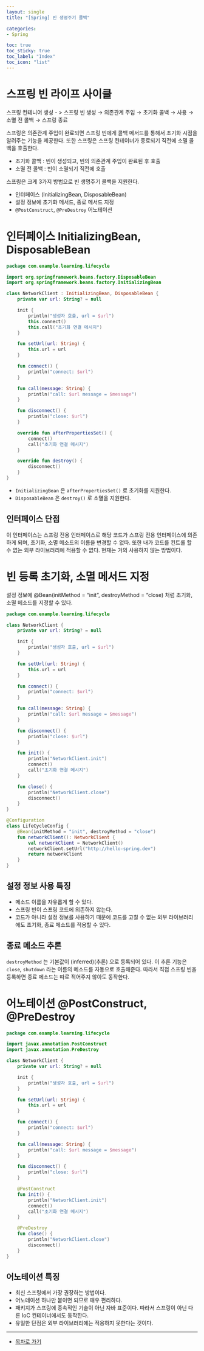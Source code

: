 ```yaml
---
layout: single
title: "[Spring] 빈 생명주기 콜백"

categories:
- Spring

toc: true
toc_sticky: true
toc_label: "Index"
toc_icon: "list"
---
```


# 스프링 빈 라이프 사이클

스프링 컨테니어 생성 - > 스프링 빈 생성 → 의존관계 주입 → 초기화 콜백 → 사용 → 소멸 전 콜백 → 스프링 종료

스프링은 의존관계 주입이 완료되면 스프링 빈에게 콜백 메서드를 통해서 초기화 시점을 알려주는 기능을 제공한다. 또한 스프링은 스프링 컨테이너가 종료되기 직전에 소멸 콜백을 호출한다.

- 초기화 콜백 : 빈이 생성되고, 빈의 의존관계 주입이 완료된 후 호출
- 소멸 전 콜백 : 빈이 소멸되기 직전에 호출

스프링은 크게 3가지 방법으로 빈 생명주기 콜백을 지원한다.

- 인터페이스 (InitializingBean, DisposableBean)
- 설정 정보에 초기화 메서드, 종료 메서드 지정
- `@PostConstruct`, `@PreDestroy` 어노테이션

# 인터페이스 InitializingBean, DisposableBean

```kotlin
package com.example.learning.lifecycle

import org.springframework.beans.factory.DisposableBean
import org.springframework.beans.factory.InitializingBean

class NetworkClient : InitializingBean, DisposableBean {
    private var url: String? = null

    init {
        println("생성자 호출, url = $url")
        this.connect()
        this.call("초기화 연결 메시지")
    }

    fun setUrl(url: String) {
        this.url = url
    }

    fun connect() {
        println("connect: $url")
    }

    fun call(message: String) {
        println("call: $url message = $message")
    }

    fun disconnect() {
        println("close: $url")
    }

    override fun afterPropertiesSet() {
        connect()
        call("초기화 연결 메시지")
    }

    override fun destroy() {
        disconnect()
    }
}
```

- `InitializingBean` 은 `afterPropertiesSet()` 로 초기화를 지원한다.
- `DisposableBean` 은 `destroy()` 로 소멸을 지원한다.

## 인터페이스 단점

이 인터페이스는 스프링 전용 인터페이스로 해당 코드가 스프링 전용 인터페이스에 의존하게 되며, 초기화, 소멸 메소드의 이름을 변경할 수 없따. 또한 내가 코드를 컨트롤 할 수 없는 외부 라이브러리에 적용할 수 없다. 현재는 거의 사용하지 않는 방법이다.

# 빈 등록 초기화, 소멸 메서드 지정

설정 정보에 @Bean(initMethod = “init”, destroyMethod = “close) 처럼 초기화, 소멸 메소드를 지정할 수 있다.

```kotlin
package com.example.learning.lifecycle

class NetworkClient {
    private var url: String? = null

    init {
        println("생성자 호출, url = $url")
    }

    fun setUrl(url: String) {
        this.url = url
    }

    fun connect() {
        println("connect: $url")
    }

    fun call(message: String) {
        println("call: $url message = $message")
    }

    fun disconnect() {
        println("close: $url")
    }

    fun init() {
        println("NetworkClient.init")
        connect()
        call("초기화 연결 메시지")
    }

    fun close() {
        println("NetworkClient.close")
        disconnect()
    }
}
```

```kotlin
@Configuration
class LifeCycleConfig {
    @Bean(initMethod = "init", destroyMethod = "close")
    fun networkClient(): NetworkClient {
        val networkClient = NetworkClient()
        networkClient.setUrl("http://hello-spring.dev")
        return networkClient
    }
}
```

## 설정 정보 사용 특징

- 메소드 이름을 자유롭게 할 수 있다.
- 스프링 빈이 스프링 코드에 의존하지 않는다.
- 코드가 아니라 설정 정보를 사용하기 때문에 코드를 고칠 수 없는 외부 라이브러리에도 초기화, 종료 메소드를 적용할 수 있다.

## 종료 메소드 추론

`destroyMethod` 는 기본값이 (inferred)(추론) 으로 등록되어 있다. 이 추론 기능은 `close`, `shutdown` 라는 이름의 메소드를 자동으로 호출해준다. 따라서 직접 스프링 빈을 등록하면 종료 메소드는 따로 적어주지 않아도 동작한다.

# 어노테이션 @PostConstruct, @PreDestroy

```kotlin
package com.example.learning.lifecycle

import javax.annotation.PostConstruct
import javax.annotation.PreDestroy

class NetworkClient {
    private var url: String? = null

    init {
        println("생성자 호출, url = $url")
    }

    fun setUrl(url: String) {
        this.url = url
    }

    fun connect() {
        println("connect: $url")
    }

    fun call(message: String) {
        println("call: $url message = $message")
    }

    fun disconnect() {
        println("close: $url")
    }

    @PostConstruct
    fun init() {
        println("NetworkClient.init")
        connect()
        call("초기화 연결 메시지")
    }

    @PreDestroy
    fun close() {
        println("NetworkClient.close")
        disconnect()
    }
}
```

## 어노테이션 특징

- 최신 스프링에서 가장 권장하는 방법이다.
- 어노테이션 하나만 붙이면 되므로 매우 편리하다.
- 패키지가 스프링에 종속적인 기술이 아닌 자바 표준이다. 따라서 스프링이 아닌 다른 IoC 컨테이너에서도 동작한다.
- 유일한 단점은 외부 라이브러리에는 적용하지 못한다는 것이다.

---   
- [목차로 가기](https://owl3670.github.io/spring/spring-0/)  
